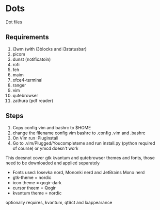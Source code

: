 # Dots
Dot files

## Requirements

1. i3wm (with i3blocks and i3statusbar)
2. picom
3. dunst (notificatoin)
4. rofi
5. feh
6. maim
7. xfce4-terminal
8. ranger
9. vim
10. qutebrowser
11. zathura (pdf reader)

## Steps
1. Copy config vim and bashrc to $HOME
2. change the filename config vim bashrc to .config .vim and .bashrc
3. On Vim run :PlugInstall
4. Go to .vim/Plugged/Youcompleteme and run install.py (python required of course) or ymcd doesn't work

This doesnot cover gtk kvantum and qutebrowser themes and fonts, those need to be downloaded and applied separately
- Fonts used: Iosevka nord, Mononki nerd and JetBrains Mono nerd
- gtk-theme = nordic
- icon theme = qogir-dark
- cursor theem = Qogir
- kvantum theme = nordic

optionally requires, kvantum, qt6ct and lxappearance

